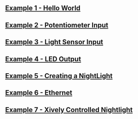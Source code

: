 ## [Example 1 - Hello World](example_1.md)
## [Example 2 - Potentiometer Input](example_2.md)
## [Example 3 - Light Sensor Input](example_3.md)
## [Example 4 - LED Output](example_4.md)
## [Example 5 - Creating a NightLight](example_5.md)
## [Example 6 - Ethernet](example_6.md)
## [Example 7 - Xively Controlled Nightlight](example_7.md)




